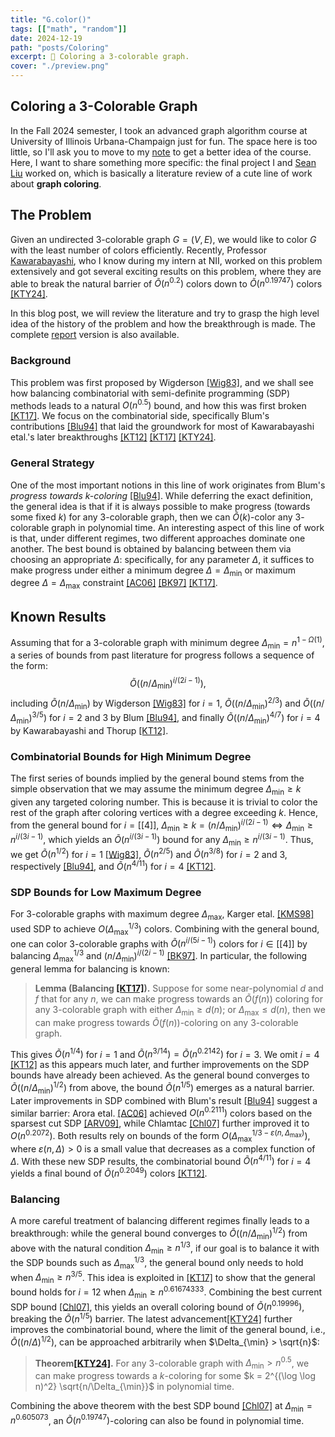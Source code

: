 ```yaml
---
title: "G.color()"
tags: [["math", "random"]]
date: 2024-12-19
path: "posts/Coloring"
excerpt: 🎨 Coloring a 3-colorable graph.
cover: "./preview.png"
---
```


## Coloring a 3-Colorable Graph

In the Fall 2024 semester, I took an advanced graph algorithm course at University of Illinois Urbana-Champaign just for fun. The space here is too little, so I'll ask you to move to my [note](../Notes/#fall-2024) to get a better idea of the course. Here, I want to share something more specific: the final project I and [Sean Liu](https://zhxnliu.me/about/) worked on, which is basically a literature review of a cute line of work about **graph coloring**.

## The Problem

Given an undirected $3$-colorable graph $G = (V, E)$, we would like to color $G$ with the least number of colors efficiently. Recently, Professor [Kawarabayashi](https://kklab.nii.ac.jp/en/), who I know during my intern at NII, worked on this problem extensively and got several exciting results on this problem, where they are able to break the natural barrier of $\widetilde{O} (n^{0.2})$ colors down to $\widetilde{O} (n^{0.19747})$ colors [[KTY24]](https://arxiv.org/abs/2406.00357).

In this blog post, we will review the literature and try to grasp the high level idea of the history of the problem and how the breakthrough is made. The complete [report](./Coloring.pdf) version is also available.

### Background

This problem was first proposed by Wigderson [[Wig83]](https://dl.acm.org/doi/10.1145/2157.2158), and we shall see how balancing combinatorial with semi-definite programming (SDP) methods leads to a natural $O(n^{0.5})$ bound, and how this was first broken [[KT17]](https://dl.acm.org/doi/10.1145/3001582). We focus on the combinatorial side, specifically Blum's contributions [[Blu94]](https://dl.acm.org/doi/10.1145/176584.176586) that laid the groundwork for most of Kawarabayashi etal.'s later breakthroughs [[KT12]](https://arxiv.org/abs/1205.1254) [[KT17]](https://dl.acm.org/doi/10.1145/3001582) [[KTY24]](https://arxiv.org/abs/2406.00357).

### General Strategy

One of the most important notions in this line of work originates from Blum's *progress towards $k$-coloring* [[Blu94]](https://dl.acm.org/doi/10.1145/176584.176586). While deferring the exact definition, the general idea is that if it is always possible to make progress (towards some fixed $k$) for any $3$-colorable graph, then we can $\widetilde{O}(k)$-color any $3$-colorable graph in polynomial time. An interesting aspect of this line of work is that, under different regimes, two different approaches dominate one another. The best bound is obtained by balancing between them via choosing an appropriate $\Delta$: specifically, for any parameter $\Delta$, it suffices to make progress under either a minimum degree $\Delta = \Delta_{\min}$ or maximum degree $\Delta = \Delta_{\max}$ constraint [[AC06]](https://dl.acm.org/doi/10.1145/1132516.1132548) [[BK97]](https://dl.acm.org/doi/10.1016/S0020-0190(96)00190-1) [[KT17]](https://dl.acm.org/doi/10.1145/3001582).

## Known Results

Assuming that for a $3$-colorable graph with minimum degree $\Delta_{\min} = n^{1 - \Omega(1)}$, a series of bounds from past literature for progress follows a sequence of the form:
$$
\widetilde{O}\left(\left(n/\Delta_{\min}\right)^{i/(2i-1)}\right),
$$
including $\widetilde{O}(n/\Delta_{\min})$ by Wigderson [[Wig83]](https://dl.acm.org/doi/10.1145/2157.2158) for $i=1$, $\widetilde{O}((n/\Delta_{\min})^{2/3})$ and $\widetilde{O}((n/\Delta_{\min})^{3/5})$ for $i = 2$ and $3$ by Blum [[Blu94]](https://dl.acm.org/doi/10.1145/176584.176586), and finally $\widetilde{O}((n/\Delta_{\min})^{4/7})$ for $i = 4$ by Kawarabayashi and Thorup [[KT12]](https://arxiv.org/abs/1205.1254).

### Combinatorial Bounds for High Minimum Degree

The first series of bounds implied by the general bound stems from the simple observation that we may assume the minimum degree $\Delta_{\min} \geq k$ given any targeted coloring number. This is because it is trivial to color the rest of the graph after coloring vertices with a degree exceeding $k$. Hence, from the general bound for $i = [[4]]$, $\Delta_{\min} \geq k = (n/\Delta_{\min})^{i / (2i-1)} \iff \Delta_{\min} \geq n^{i / (3i-1)}$, which yields an $\widetilde{O}(n^{i/(3i-1)})$ bound for any $\Delta_{\min} \geq n^{i/(3i-1)}$. Thus, we get $\widetilde{O}(n^{1/2})$ for $i=1$ [[Wig83]](https://dl.acm.org/doi/10.1145/2157.2158), $\widetilde{O}(n^{2/5})$ and $\widetilde{O}(n^{3/8})$ for $i=2$ and $3$, respectively [[Blu94]](https://dl.acm.org/doi/10.1145/176584.176586), and $\widetilde{O}(n^{4/11})$ for $i=4$ [[KT12]](https://arxiv.org/abs/1205.1254).

### SDP Bounds for Low Maximum Degree

For $3$-colorable graphs with maximum degree $\Delta_{\max}$, Karger etal. [[KMS98]](https://arxiv.org/abs/cs/9812008) used SDP to achieve $O(\Delta_{\max}^{1/3})$ colors. Combining with the general bound, one can color $3$-colorable graphs with $\widetilde{O}(n^{i/(5i-1)})$ colors for $i \in [[4]]$ by balancing $\Delta_{\max}^{1/3}$ and $(n/\Delta_{\min})^{i/(2i-1)}$ [[BK97]](https://dl.acm.org/doi/10.1016/S0020-0190(96)00190-1). In particular, the following general lemma for balancing is known:

>**Lemma (Balancing [[KT17]](https://dl.acm.org/doi/10.1145/3001582)).** Suppose for some near-polynomial $d$ and $f$ that for any $n$, we can make progress towards an $\widetilde{O}(f(n))$ coloring for any $3$-colorable graph with either $\Delta_{\min} \geq d(n)$; or $\Delta_{\max} \leq d(n)$, then we can make progress towards $\widetilde{O}(f(n))$-coloring on any $3$-colorable graph.

This gives $\widetilde{O}(n^{1/4})$ for $i=1$ and $\widetilde{O}(n^{3/14}) = \widetilde{O}(n^{0.2142})$ for $i = 3$. We omit $i=4$ [[KT12]](https://arxiv.org/abs/1205.1254) as this appears much later, and further improvements on the SDP bounds have already been achieved. As the general bound converges to $\widetilde{O}((n/\Delta_{\min})^{1/2})$ from above, the bound $\widetilde{O}(n^{1/5})$ emerges as a natural barrier. Later improvements in SDP combined with Blum's result [[Blu94]](https://dl.acm.org/doi/10.1145/176584.176586) suggest a similar barrier: Arora etal. [[AC06]](https://dl.acm.org/doi/10.1145/1132516.1132548) achieved $O(n^{0.2111})$ colors based on the sparsest cut SDP [[ARV09]](https://dl.acm.org/doi/10.1145/1502793.1502794), while Chlamtac [[Chl07]](https://ieeexplore.ieee.org/document/4389537) further improved it to $O(n^{0.2072})$. Both results rely on bounds of the form $O(\Delta_{\max}^{1/3 - \varepsilon(n, \Delta_{\max})})$, where $\varepsilon(n, \Delta) > 0$ is a small value that decreases as a complex function of $\Delta$. With these new SDP results, the combinatorial bound $\widetilde{O}(n^{4/11})$ for $i=4$ yields a final bound of $\widetilde{O}(n^{0.2049})$ colors [[KT12]](https://arxiv.org/abs/1205.1254).

### Balancing

A more careful treatment of balancing different regimes finally leads to a breakthrough: while the general bound converges to $\widetilde{O}((n/\Delta_{\min})^{1/2})$ from above with the natural condition $\Delta_{\min} \geq n^{1/3}$, if our goal is to balance it with the SDP bounds such as $\Delta_{\max}^{1/3}$, the general bound only needs to hold when $\Delta_{\min} \geq n^{3/5}$. This idea is exploited in [[KT17]](https://dl.acm.org/doi/10.1145/3001582) to show that the general bound holds for $i=12$ when $\Delta_{\min} \geq n^{0.61674333}$. Combining the best current SDP bound [[Chl07]](https://ieeexplore.ieee.org/document/4389537), this yields an overall coloring bound of $\widetilde{O}(n^{0.19996})$, breaking the $\widetilde{O}(n^{1/5})$ barrier. The latest advancement[[KTY24]](https://arxiv.org/abs/2406.00357) further improves the combinatorial bound, where the limit of the general bound, i.e., $\widetilde{O}((n/\Delta)^{1/2})$, can be approached arbitrarily when $\Delta_{\min} > \sqrt{n}$:

>**Theorem[[KTY24]](https://arxiv.org/abs/2406.00357).** For any $3$-colorable graph with $\Delta_{\min} > n^{0.5}$, we can make progress towards a $k$-coloring for some $k = 2^{(\log \log n)^2} \sqrt{n/\Delta_{\min}}$ in polynomial time.

Combining the above theorem with the best SDP bound [[Chl07]](https://ieeexplore.ieee.org/document/4389537) at $\Delta_{\min} = n^{0.605073}$, an $\widetilde{O}(n^{0.19747})$-coloring can also be found in polynomial time.
